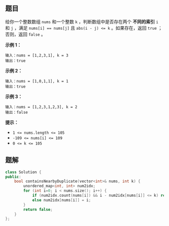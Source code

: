 ## 题目

给你一个整数数组 `nums` 和一个整数 `k` ，判断数组中是否存在两个 **不同的索引** `i` 和 `j` ，满足 `nums[i] == nums[j]` 且 `abs(i - j) <= k` 。如果存在，返回 `true` ；否则，返回 `false` 。

 

**示例 1：**

```
输入：nums = [1,2,3,1], k = 3
输出：true
```

**示例 2：**

```
输入：nums = [1,0,1,1], k = 1
输出：true
```

**示例 3：**

```
输入：nums = [1,2,3,1,2,3], k = 2
输出：false
```

 

 

**提示：**

- `1 <= nums.length <= 105`
- `-109 <= nums[i] <= 109`
- `0 <= k <= 105`



## 题解

```c++
class Solution {
public:
    bool containsNearbyDuplicate(vector<int>& nums, int k) {
        unordered_map<int, int> num2idx;
        for (int i=0; i < nums.size(); i++) {
            if (num2idx.count(nums[i]) && i - num2idx[nums[i]] <= k) return true;
            else num2idx[nums[i]] = i;
        }
        return false;
    }
};
```

